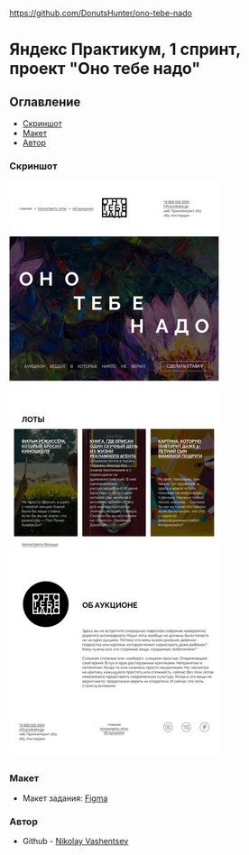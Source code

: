 https://github.com/DonutsHunter/ono-tebe-nado

# Яндекс Практикум, 1 спринт, проект "Оно тебе надо"

## Оглавление

- [Скриншот](#скриншот)
- [Макет](#макет)
- [Автор](#автор)

### Скриншот

![](/images/1100.png)

### Макет

- Макет задания: [Figma](https://www.figma.com/design/8KwhMpv8qnDocX4NVFQBpn/%D0%9E%D0%BD%D0%BE-%D1%82%D0%B5%D0%B1%D0%B5-%D0%BD%D0%B0%D0%B4%D0%BE?node-id=1-2&t=RxQZ3LYdxPTy1Pqa-1)

### Автор 

- Github - [Nikolay Vashentsev](https://github.com/DonutsHunter)




